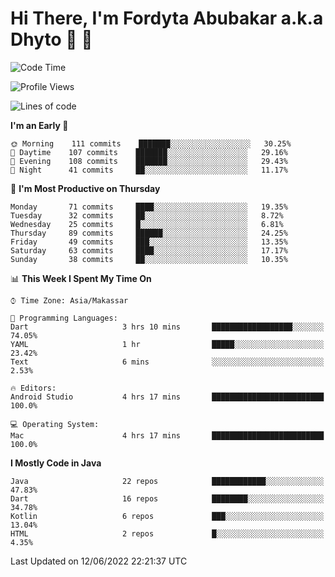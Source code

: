 # Hi There, I'm Fordyta Abubakar a.k.a Dhyto 👋 👋 

<!--
**DhytoDev/dhytodev** is a ✨ _special_ ✨ repository because its `README.md` (this file) appears on your GitHub profile.

Here are some ideas to get you started:

- 🔭 I’m currently working on ...
- 🌱 I’m currently learning ...
- 👯 I’m looking to collaborate on ...
- 🤔 I’m looking for help with ...
- 💬 Ask me about ...
- 📫 How to reach me: ...
- 😄 Pronouns: ...
- ⚡ Fun fact: ...
-->

<!--START_SECTION:waka-->
![Code Time](http://img.shields.io/badge/Code%20Time-0%20secs-blue)

![Profile Views](http://img.shields.io/badge/Profile%20Views-5-blue)

![Lines of code](https://img.shields.io/badge/From%20Hello%20World%20I%27ve%20Written-134%20Thousand%20lines%20of%20code-blue)

**I'm an Early 🐤** 

```text
🌞 Morning    111 commits    ███████░░░░░░░░░░░░░░░░░░   30.25% 
🌆 Daytime    107 commits    ███████░░░░░░░░░░░░░░░░░░   29.16% 
🌃 Evening    108 commits    ███████░░░░░░░░░░░░░░░░░░   29.43% 
🌙 Night      41 commits     ██░░░░░░░░░░░░░░░░░░░░░░░   11.17%

```
📅 **I'm Most Productive on Thursday** 

```text
Monday       71 commits     ████░░░░░░░░░░░░░░░░░░░░░   19.35% 
Tuesday      32 commits     ██░░░░░░░░░░░░░░░░░░░░░░░   8.72% 
Wednesday    25 commits     █░░░░░░░░░░░░░░░░░░░░░░░░   6.81% 
Thursday     89 commits     ██████░░░░░░░░░░░░░░░░░░░   24.25% 
Friday       49 commits     ███░░░░░░░░░░░░░░░░░░░░░░   13.35% 
Saturday     63 commits     ████░░░░░░░░░░░░░░░░░░░░░   17.17% 
Sunday       38 commits     ██░░░░░░░░░░░░░░░░░░░░░░░   10.35%

```


📊 **This Week I Spent My Time On** 

```text
⌚︎ Time Zone: Asia/Makassar

💬 Programming Languages: 
Dart                     3 hrs 10 mins       ██████████████████░░░░░░░   74.05% 
YAML                     1 hr                █████░░░░░░░░░░░░░░░░░░░░   23.42% 
Text                     6 mins              ░░░░░░░░░░░░░░░░░░░░░░░░░   2.53%

🔥 Editors: 
Android Studio           4 hrs 17 mins       █████████████████████████   100.0%

💻 Operating System: 
Mac                      4 hrs 17 mins       █████████████████████████   100.0%

```

**I Mostly Code in Java** 

```text
Java                     22 repos            ████████████░░░░░░░░░░░░░   47.83% 
Dart                     16 repos            ████████░░░░░░░░░░░░░░░░░   34.78% 
Kotlin                   6 repos             ███░░░░░░░░░░░░░░░░░░░░░░   13.04% 
HTML                     2 repos             █░░░░░░░░░░░░░░░░░░░░░░░░   4.35%

```



 Last Updated on 12/06/2022 22:21:37 UTC
<!--END_SECTION:waka-->
